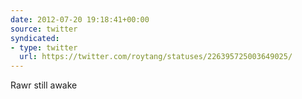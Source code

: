 ```yaml
---
date: 2012-07-20 19:18:41+00:00
source: twitter
syndicated:
- type: twitter
  url: https://twitter.com/roytang/statuses/226395725003649025/
---
```


Rawr still awake
